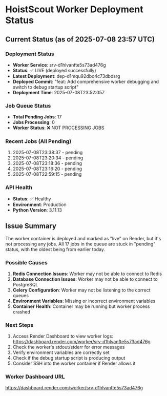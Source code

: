 # HoistScout Worker Deployment Status

## Current Status (as of 2025-07-08 23:57 UTC)

### Deployment Status
- **Worker Service**: srv-d1hlvanfte5s73ad476g
- **Status**: ✅ LIVE (deployed successfully)
- **Latest Deployment**: dep-d1mqu92dbo4c73dbdsrg
- **Deployed Commit**: "feat: Add comprehensive worker debugging and switch to debug startup script"
- **Deployment Time**: 2025-07-08T23:52:05Z

### Job Queue Status
- **Total Pending Jobs**: 17
- **Jobs Processing**: 0
- **Worker Status**: ❌ NOT PROCESSING JOBS

### Recent Jobs (All Pending)
1. 2025-07-08T23:38:37 - pending
2. 2025-07-08T23:20:34 - pending
3. 2025-07-08T23:18:36 - pending
4. 2025-07-08T23:16:20 - pending
5. 2025-07-08T22:59:15 - pending

### API Health
- **Status**: ✅ Healthy
- **Environment**: Production
- **Python Version**: 3.11.13

## Issue Summary

The worker container is deployed and marked as "live" on Render, but it's not processing any jobs. All 17 jobs in the queue are stuck in "pending" status, with the oldest being from earlier today.

### Possible Causes
1. **Redis Connection Issues**: Worker may not be able to connect to Redis
2. **Database Connection Issues**: Worker may not be able to connect to PostgreSQL
3. **Celery Configuration**: Worker may not be listening to the correct queues
4. **Environment Variables**: Missing or incorrect environment variables
5. **Container Health**: Container may be running but worker process crashed

### Next Steps
1. Access Render Dashboard to view worker logs: https://dashboard.render.com/worker/srv-d1hlvanfte5s73ad476g
2. Check the worker's stdout/stderr for error messages
3. Verify environment variables are correctly set
4. Check if the debug startup script is producing output
5. Consider SSH into the worker container if Render allows it

### Worker Dashboard URL
https://dashboard.render.com/worker/srv-d1hlvanfte5s73ad476g